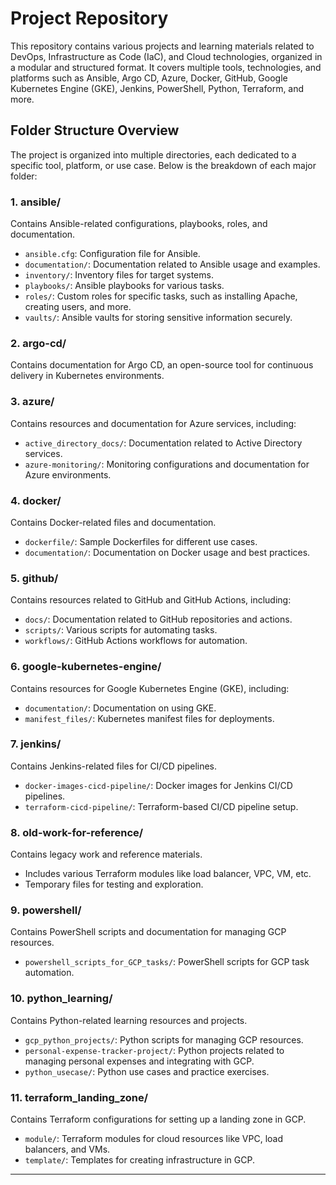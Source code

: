 # Project Repository

This repository contains various projects and learning materials related to DevOps, Infrastructure as Code (IaC), and Cloud technologies, organized in a modular and structured format. It covers multiple tools, technologies, and platforms such as Ansible, Argo CD, Azure, Docker, GitHub, Google Kubernetes Engine (GKE), Jenkins, PowerShell, Python, Terraform, and more.

## Folder Structure Overview

The project is organized into multiple directories, each dedicated to a specific tool, platform, or use case. Below is the breakdown of each major folder:

### 1. **ansible/**
Contains Ansible-related configurations, playbooks, roles, and documentation.
- `ansible.cfg`: Configuration file for Ansible.
- `documentation/`: Documentation related to Ansible usage and examples.
- `inventory/`: Inventory files for target systems.
- `playbooks/`: Ansible playbooks for various tasks.
- `roles/`: Custom roles for specific tasks, such as installing Apache, creating users, and more.
- `vaults/`: Ansible vaults for storing sensitive information securely.

### 2. **argo-cd/**
Contains documentation for Argo CD, an open-source tool for continuous delivery in Kubernetes environments.

### 3. **azure/**
Contains resources and documentation for Azure services, including:
- `active_directory_docs/`: Documentation related to Active Directory services.
- `azure-monitoring/`: Monitoring configurations and documentation for Azure environments.

### 4. **docker/**
Contains Docker-related files and documentation.
- `dockerfile/`: Sample Dockerfiles for different use cases.
- `documentation/`: Documentation on Docker usage and best practices.

### 5. **github/**
Contains resources related to GitHub and GitHub Actions, including:
- `docs/`: Documentation related to GitHub repositories and actions.
- `scripts/`: Various scripts for automating tasks.
- `workflows/`: GitHub Actions workflows for automation.

### 6. **google-kubernetes-engine/**
Contains resources for Google Kubernetes Engine (GKE), including:
- `documentation/`: Documentation on using GKE.
- `manifest_files/`: Kubernetes manifest files for deployments.

### 7. **jenkins/**
Contains Jenkins-related files for CI/CD pipelines.
- `docker-images-cicd-pipeline/`: Docker images for Jenkins CI/CD pipelines.
- `terraform-cicd-pipeline/`: Terraform-based CI/CD pipeline setup.

### 8. **old-work-for-reference/**
Contains legacy work and reference materials.
- Includes various Terraform modules like load balancer, VPC, VM, etc.
- Temporary files for testing and exploration.

### 9. **powershell/**
Contains PowerShell scripts and documentation for managing GCP resources.
- `powershell_scripts_for_GCP_tasks/`: PowerShell scripts for GCP task automation.

### 10. **python_learning/**
Contains Python-related learning resources and projects.
- `gcp_python_projects/`: Python scripts for managing GCP resources.
- `personal-expense-tracker-project/`: Python projects related to managing personal expenses and integrating with GCP.
- `python_usecase/`: Python use cases and practice exercises.


### 11. **terraform_landing_zone/**
Contains Terraform configurations for setting up a landing zone in GCP.
- `module/`: Terraform modules for cloud resources like VPC, load balancers, and VMs.
- `template/`: Templates for creating infrastructure in GCP.

---
